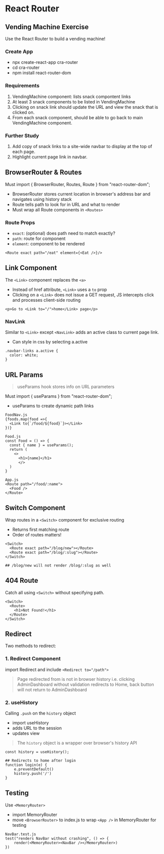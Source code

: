 # React Router

## Vending Machine Exercise

Use the React Router to build a vending machine!

### Create App

- npx create-react-app cra-router
- cd cra-router
- npm install react-router-dom

### Requirements

1. VendingMachine component: lists snack compontent links
2. At least 3 snack components to be listed in VendingMachine
3. Clicking on snack link should update the URL and view the snack that is clicked on.
4. From each snack component, should be able to go back to main VendingMachine component.

### Further Study

1. Add copy of snack links to a site-wide navbar to display at the top of each page.
2. Highlight current page link in navbar.

## BrowserRouter & Routes

Must import { BrowserRouter, Routes, Route } from "react-router-dom";

- BrowserRouter stores current location in browser's address bar and navigates using history stack
- Route tells path to look for in URL and what to render
- Must wrap all Route components in `<Routes>`

### Route Props

- `exact`: (optional) does path need to match exactly?
- `path`: route for component
- `element`: component to be rendered

```
<Route exact path="/eat" element={<Eat />}/>
```

## Link Component

The `<Link>` component replaces the `<a>`

- Instead of href attribute, `<Link>` uses a `to` prop
- Clicking on a `<Link>` does not issue a GET request, JS intercepts click and processes client-side routing

```
<p>Go to <Link to="/">home</Link> page</p>
```

### NavLink

Similar to `<Link>` except `<NavLink>` adds an active class to current page link.

- Can style in css by selecting a.active

```
.navbar-links a.active {
  color: white;
}
```

## URL Params

> useParams hook stores info on URL parameters

Must import { useParams } from "react-router-dom";

- useParams to create dynamic path links

```
FoodNav.js
{foods.map(food =>{
  <Link to{`/food/${food}`}></Link>
})}

Food.js
const Food = () => {
  const { name } = useParams();
  return (
    <>
      <h1>{name}</h1>
      </>
  )
}

App.js
<Route path="/food/:name">
  <Food />
</Route>
```

## Switch Component

Wrap routes in a `<Switch>` component for exclusive routing

- Returns first matching route
- Order of routes matters!

```
<Switch>
  <Route exact path="/blog/new"></Route>
  <Route exact path="/blog/:slug"></Route>
</Switch>

## /blog/new will not render /blog/:slug as well
```

## 404 Route

Catch all using `<Switch>` without specifying path.

```
<Switch>
  <Route>
    <h1>Not Found!</h1>
  </Route>
</Switch>
```

## Redirect

Two methods to redirect:

### 1. Redirect Component

import Redirect and include `<Redirect to="/path">`

> Page redirected from is not in browser history i.e. clicking AdminDashboard without validation redirects to Home, back button will not return to AdminDashboard

### 2. useHistory

Calling `.push` on the `history` object

- import useHistory
- adds URL to the session
- updates view

> The `history` object is a wrapper over browser's history API

```
const history = useHistory();

## Redirects to home after login
function login(e) {
    e.preventDefault()
    history.push('/')
}
```

## Testing

Use `<MemoryRouter>`

- import MemoryRouter
- move `<BrowserRouter>` to index.js to wrap `<App />` in MemoryRouter for testing

```
NavBar.test.js
test("renders NavBar without crashing", () => {
    render(<MemoryRouter><NavBar /></MemoryRouter>)
})
```
